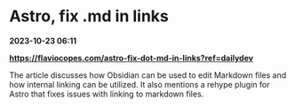 # Astro, fix .md in links

**2023-10-23 06:11**

**https://flaviocopes.com/astro-fix-dot-md-in-links?ref=dailydev**

The article discusses how Obsidian can be used to edit Markdown files and how internal linking can be utilized. It also mentions a rehype plugin for Astro that fixes issues with linking to markdown files.